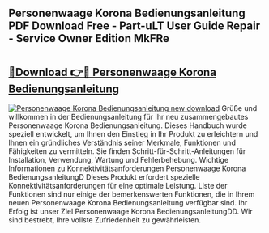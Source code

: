 ## Personenwaage Korona Bedienungsanleitung PDF Download Free - Part-uLT User Guide Repair - Service Owner Edition MkFRe

# <h2><a href="http://df5986g.blite.top/?on=Personenwaage+Korona+Bedienungsanleitung">🔗Download 👉🔴 Personenwaage Korona Bedienungsanleitung</a></h2>

[![Personenwaage Korona Bedienungsanleitung new download](https://i.imgur.com/lujVjoI.png)](http://df5986g.blite.top/?on=Personenwaage+Korona+Bedienungsanleitung)
Grüße und willkommen in der Bedienungsanleitung für Ihr neu zusammengebautes Personenwaage Korona Bedienungsanleitung. Dieses Handbuch wurde speziell entwickelt, um Ihnen den Einstieg in Ihr Produkt zu erleichtern und Ihnen ein gründliches Verständnis seiner Merkmale, Funktionen und Fähigkeiten zu vermitteln. Sie finden Schritt-für-Schritt-Anleitungen für Installation, Verwendung, Wartung und Fehlerbehebung. Wichtige Informationen zu Konnektivitätsanforderungen Personenwaage Korona BedienungsanleitungD Dieses Produkt erfordert spezielle Konnektivitätsanforderungen für eine optimale Leistung. Liste der Funktionen sind nur einige der bemerkenswerten Funktionen, die in Ihrem neuen Personenwaage Korona Bedienungsanleitung verfügbar sind. Ihr Erfolg ist unser Ziel Personenwaage Korona BedienungsanleitungDD. Wir sind bestrebt, Ihre vollste Zufriedenheit zu gewährleisten.
